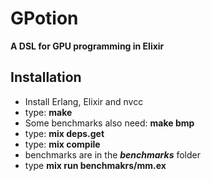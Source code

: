 # GPotion

**A DSL for GPU programming in Elixir**

## Installation

* Install Erlang, Elixir and nvcc
* type: **make**
* Some benchmarks also need: **make bmp**
* type: **mix deps.get**
* type: **mix compile**
* benchmarks are in the ***benchmarks*** folder
* type **mix run benchmakrs/mm.ex**
```


